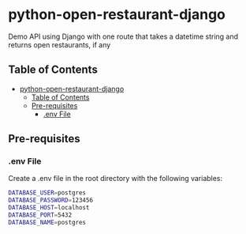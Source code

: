 # python-open-restaurant-django

Demo API using Django with one route that takes a datetime string and returns open restaurants, if any

## Table of Contents

- [python-open-restaurant-django](#python-open-restaurant-django)
  - [Table of Contents](#table-of-contents)
  - [Pre-requisites](#pre-requisites)
    - [.env File](#env-file)

## Pre-requisites

### .env File

Create a .env file in the root directory with the following variables:

```sh
DATABASE_USER=postgres
DATABASE_PASSWORD=123456
DATABASE_HOST=localhost
DATABASE_PORT=5432
DATABASE_NAME=postgres
```
